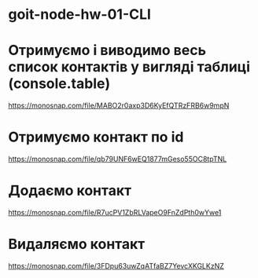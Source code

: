 # goit-node-hw-01-CLI

# Отримуємо і виводимо весь список контактів у вигляді таблиці (console.table)

https://monosnap.com/file/MABO2r0axp3D6KyEfQTRzFRB6w9mpN

# Отримуємо контакт по id

https://monosnap.com/file/qb79UNF6wEQ1877mGeso55OC8tpTNL

# Додаємо контакт

https://monosnap.com/file/R7ucPV1ZbRLVapeO9FnZdPth0wYwe1

# Видаляємо контакт

https://monosnap.com/file/3FDpu63uwZqATfaBZ7YevcXKGLKzNZ
